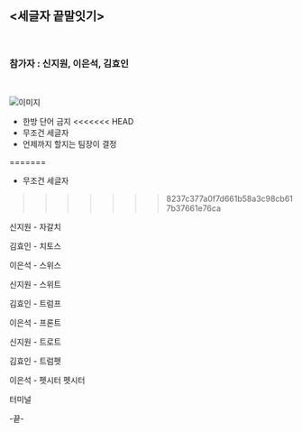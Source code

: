 ## <세글자 끝말잇기>
<br/>

### **참가자 : 신지원, 이은석, 김효인**
<br/>

![이미지](https://www.google.com/url?sa=i&url=https%3A%2F%2Ftheqoo.net%2Fdyb%2F940178437&psig=AOvVaw1g2YP94Q59G0XMhIk5GGBq&ust=1673670680070000&source=images&cd=vfe&ved=0CBAQjRxqFwoTCMiA5aTbw_wCFQAAAAAdAAAAABAE)

* 한방 단어 금지
<<<<<<< HEAD
* 무조건 세글자
* 언제까지 할지는 팀장이 결정

=======
* 무조건 세글자 
>>>>>>> 8237c377a0f7d661b58a3c98cb617b37661e76ca

신지원 - 자갈치

김효인 - 치토스

이은석 - 스위스

신지원 - 스위트

김효인 - 트럼프

이은석 - 프론트

신지원 - 트로트

김효인 - 트럼펫

이은석 - 펫시터
펫시터

터미널

-끝-

